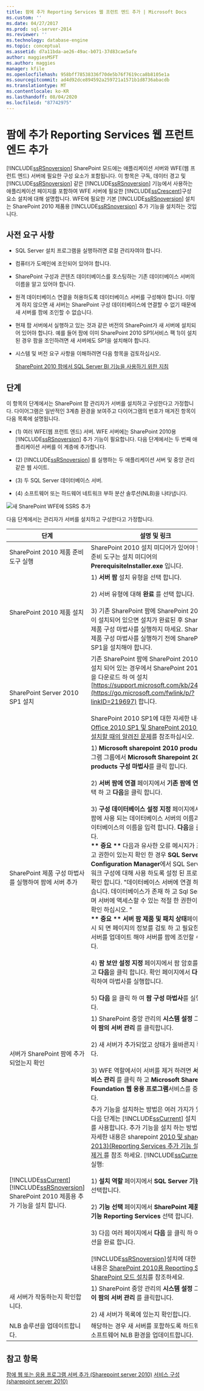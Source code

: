 ```yaml
---
title: 팜에 추가 Reporting Services 웹 프런트 엔드 추가 | Microsoft Docs
ms.custom: ''
ms.date: 04/27/2017
ms.prod: sql-server-2014
ms.reviewer: ''
ms.technology: database-engine
ms.topic: conceptual
ms.assetid: d7a11bda-ae26-49ac-b071-37d83cae5afe
author: maggiesMSFT
ms.author: maggies
manager: kfile
ms.openlocfilehash: 958bff78538336f70de5b76f7619cca8b8105e1a
ms.sourcegitcommit: ad4d92dce894592a259721a1571b1d8736abacdb
ms.translationtype: MT
ms.contentlocale: ko-KR
ms.lasthandoff: 08/04/2020
ms.locfileid: "87742975"
---
```

# <a name="add-an-additional-reporting-services-web-front-end-to-a-farm"></a>팜에 추가 Reporting Services 웹 프런트 엔드 추가
  [!INCLUDE[ssRSnoversion](../../includes/ssrsnoversion-md.md)] SharePoint 모드에는 애플리케이션 서버와 WFE(웹 프런트 엔드) 서버에 필요한 구성 요소가 포함됩니다. 이 항목은 구독, 데이터 경고 및 [!INCLUDE[ssRSnoversion](../../includes/ssrsnoversion-md.md)] 같은 [!INCLUDE[ssRSnoversion](../../includes/ssrsnoversion-md.md)] 기능에서 사용하는 애플리케이션 페이지를 포함하여 WFE 서버에 필요한 [!INCLUDE[ssCrescent](../../includes/sscrescent-md.md)]구성 요소 설치에 대해 설명합니다. WFE에 필요한 기본 [!INCLUDE[ssRSnoversion](../../includes/ssrsnoversion-md.md)] 설치는 SharePoint 2010 제품용 [!INCLUDE[ssRSnoversion](../../includes/ssrsnoversion-md.md)] 추가 기능을 설치하는 것입니다.

## <a name="prerequisites"></a>사전 요구 사항

-   SQL Server 설치 프로그램을 실행하려면 로컬 관리자여야 합니다.

-   컴퓨터가 도메인에 조인되어 있어야 합니다.

-   SharePoint 구성과 콘텐츠 데이터베이스를 호스팅하는 기존 데이터베이스 서버의 이름을 알고 있어야 합니다.

-   원격 데이터베이스 연결을 허용하도록 데이터베이스 서버를 구성해야 합니다.  이렇게 하지 않으면 새 서버는 SharePoint 구성 데이터베이스에 연결할 수 없기 때문에 새 서버를 팜에 조인할 수 없습니다.

-   현재 팜 서버에서 실행하고 있는 것과 같은 버전의 SharePoint가 새 서버에 설치되어 있어야 합니다. 예를 들어 팜에 이미 SharePoint 2010 SP1(서비스 팩 1)이 설치된 경우 팜을 조인하려면 새 서버에도 SP1을 설치해야 합니다.

-   시스템 및 버전 요구 사항을 이해하려면 다음 항목을 검토하십시오.

     [SharePoint 2010 팜에서 SQL Server BI 기능을 사용하기 위한 지침](../../../2014/sql-server/install/guidance-for-using-sql-server-bi-features-in-a-sharepoint-2010-farm.md)

## <a name="steps"></a>단계
 이 항목의 단계에서는 SharePoint 팜 관리자가 서버를 설치하고 구성한다고 가정합니다. 다이어그램은 일반적인 3계층 환경을 보여주고 다이어그램의 번호가 매겨진 항목이 다음 목록에 설명됩니다.

-   (1) 여러 WFE(웹 프런트 엔드) 서버. WFE 서버에는 SharePoint 2010용 [!INCLUDE[ssRSnoversion](../../includes/ssrsnoversion-md.md)] 추가 기능이 필요합니다. 다음 단계에서는 두 번째 애플리케이션 서버를 이 계층에 추가합니다.

-   (2) [!INCLUDE[ssRSnoversion](../../includes/ssrsnoversion-md.md)] 를 실행하는 두 애플리케이션 서버 및 중앙 관리 같은 웹 사이트.

-   (3) 두 SQL Server 데이터베이스 서버.

-   (4) 소프트웨어 또는 하드웨어 네트워크 부하 분산 솔루션(NLB)을 나타냅니다.

 ![새 SharePoint WFE에 SSRS 추가](../../../2014/sql-server/install/media/rs-sharepointscale-wfe.gif "새 SharePoint WFE에 SSRS 추가")

 다음 단계에서는 관리자가 서버를 설치하고 구성한다고 가정합니다.

|단계|설명 및 링크|
|----------|--------------------------|
|SharePoint 2010 제품 준비 도구 실행|SharePoint 2010 설치 미디어가 있어야 합니다. 준비 도구는 설치 미디어의 **PrerequisiteInstaller.exe** 입니다.|
|SharePoint 2010 제품 설치|1) **서버 팜** 설치 유형을 선택 합니다.<br /><br /> 2) 서버 유형에 대해 **완료** 를 선택 합니다.<br /><br /> 3) 기존 SharePoint 팜에 SharePoint 2010 SP1이 설치되어 있으면 설치가 완료된 후 SharePoint 제품 구성 마법사를 실행하지 마세요. SharePoint 제품 구성 마법사를 실행하기 전에 SharePoint SP1을 설치해야 합니다.|
|SharePoint Server 2010 SP1 설치|기존 SharePoint 팜에 SharePoint 2010 s p 1이 설치 되어 있는 경우에서 SharePoint 2010 SP1을 다운로드 하 여 설치 [https://support.microsoft.com/kb/2460045](https://go.microsoft.com/fwlink/p/?linkID=219697) 합니다.<br /><br /> SharePoint 2010 SP1에 대한 자세한 내용은 [Office 2010 SP1 및 SharePoint 2010 SP1을 설치할 때의 알려진 문제](https://support.microsoft.com/kb/2532126)를 참조하십시오.|
|SharePoint 제품 구성 마법사를 실행하여 팜에 서버 추가|1) **Microsoft sharepoint 2010 products** 프로그램 그룹에서 **Microsoft Sharepoint 2010 products 구성 마법사**를 클릭 합니다.<br /><br /> 2) **서버 팜에 연결** 페이지에서 **기존 팜에 연결** 을 선택 하 고 **다음**을 클릭 합니다.<br /><br /> 3) **구성 데이터베이스 설정 지정** 페이지에서 기존 팜에 사용 되는 데이터베이스 서버의 이름과 구성 데이터베이스의 이름을 입력 합니다. **다음**을 클릭합니다.<br />**&#42;&#42; 중요 &#42;&#42;** 다음과 유사한 오류 메시지가 표시 되 고 권한이 있는지 확인 한 경우 **SQL Server Configuration Manager**에서 SQL Server 네트워크 구성에 대해 사용 하도록 설정 된 프로토콜을 확인 합니다. "데이터베이스 서버에 연결 하지 못했습니다. 데이터베이스가 존재 하 고 Sql Server 이며 서버에 액세스할 수 있는 적절 한 권한이 있는지 확인 하십시오. "<br />**&#42;&#42; 중요 &#42;&#42;** **서버 팜 제품 및 패치 상태**페이지가 표시 되 면 페이지의 정보를 검토 하 고 필요한 파일로 서버를 업데이트 해야 서버를 팜에 조인할 수 있습니다.<br /><br /> 4) **팜 보안 설정 지정** 페이지에서 팜 암호를 입력 하 고 **다음**을 클릭 합니다. 확인 페이지에서 **다음** 을 클릭하여 마법사를 실행합니다.<br /><br /> 5) **다음** 을 클릭 하 여 **팜 구성 마법사**를 실행 합니다.|
|서버가 SharePoint 팜에 추가되었는지 확인|1) SharePoint 중앙 관리의 **시스템 설정** 그룹에서 **이 팜의 서버 관리** 를 클릭합니다.<br /><br /> 2) 새 서버가 추가되었고 상태가 올바른지 확인합니다.<br /><br /> 3) WFE 역할에서이 서버를 제거 하려면 **서버의 서비스 관리** 를 클릭 하 고 **Microsoft SharePoint Foundation 웹 응용 프로그램**서비스를 중지 합니다.|
|[!INCLUDE[ssCurrent](../../includes/sscurrent-md.md)] [!INCLUDE[ssRSnoversion](../../includes/ssrsnoversion-md.md)] SharePoint 2010 제품용 추가 기능을 설치 합니다.|추가 기능을 설치하는 방법은 여러 가지가 있습니다. 다음 단계는 [!INCLUDE[ssCurrent](../../includes/sscurrent-md.md)] 설치 마법사를 사용합니다. 추가 기능을 설치 하는 방법에 대 한 자세한 내용은 sharepoint [2010 및 sharepoint 2013&#41;&#40;Reporting Services 추가 기능 설치 또는 제거 ](install-or-uninstall-the-reporting-services-add-in-for-sharepoint.md)를 참조 하세요. [!INCLUDE[ssCurrent](../../includes/sscurrent-md.md)]설치 실행:<br /><br /> 1) **설치 역할** 페이지에서 **SQL Server 기능 설치**를 선택합니다.<br /><br /> 2) **기능 선택** 페이지에서 **SharePoint 제품용 추가 기능 Reporting Services** 선택 합니다.<br /><br /> 3) 다음 여러 페이지에서 **다음** 을 클릭 하 여 설치 옵션을 완료 합니다.<br /><br /> [!INCLUDE[ssRSnoversion](../../includes/ssrsnoversion-md.md)]설치에 대한 자세한 내용은 [SharePoint 2010용 Reporting Services SharePoint 모드 설치](../../../2014/sql-server/install/install-reporting-services-sharepoint-mode-for-sharepoint-2010.md)를 참조하세요.|
|새 서버가 작동하는지 확인합니다.|1) SharePoint 중앙 관리의 **시스템 설정** 그룹에서 **이 팜의 서버 관리** 를 클릭합니다.<br /><br /> 2) 새 서버가 목록에 있는지 확인합니다.|
|NLB 솔루션을 업데이트합니다.|해당하는 경우 새 서버를 포함하도록 하드웨어 또는 소프트웨어 NLB 환경을 업데이트합니다.|

## <a name="see-also"></a>참고 항목
 [팜에 웹 또는 응용 프로그램 서버 추가 (Sharepoint server 2010)](https://technet.microsoft.com/library/bb218968.aspx?missingurl=%2fen-us%2flibrary%2fe1aeaddf-6ee4-43a9-82b7-db20b68c71db\(Office.14\)) [서비스 구성 (sharepoint server 2010)](https://technet.microsoft.com/library/ee794878.aspx)


